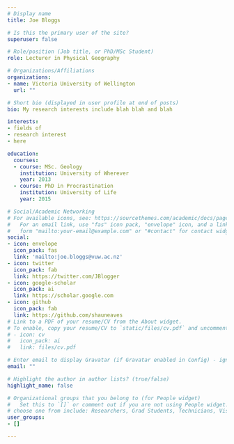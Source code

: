 ```yaml
---
# Display name
title: Joe Bloggs

# Is this the primary user of the site?
superuser: false

# Role/position (Job title, or PhD/MSc Student)
role: Lecturer in Physical Geography

# Organizations/Affiliations
organizations:
- name: Victoria University of Wellington
  url: ""

# Short bio (displayed in user profile at end of posts)
bio: My research interests include blah blah and blah

interests:
- fields of
- research interest
- here

education:
  courses:
  - course: MSc. Geology
    institution: University of Wherever
    year: 2013
  - course: PhD in Procrastination
    institution: University of Life
    year: 2015

# Social/Academic Networking
# For available icons, see: https://sourcethemes.com/academic/docs/page-builder/#icons
#   For an email link, use "fas" icon pack, "envelope" icon, and a link in the
#   form "mailto:your-email@example.com" or "#contact" for contact widget.
social:
- icon: envelope
  icon_pack: fas
  link: 'mailto:joe.bloggs@vuw.ac.nz'
- icon: twitter
  icon_pack: fab
  link: https://twitter.com/JBlogger
- icon: google-scholar
  icon_pack: ai
  link: https://scholar.google.com
- icon: github
  icon_pack: fab
  link: https://github.com/shauneaves
# Link to a PDF of your resume/CV from the About widget.
# To enable, copy your resume/CV to `static/files/cv.pdf` and uncomment the lines below.
# - icon: cv
#   icon_pack: ai
#   link: files/cv.pdf

# Enter email to display Gravatar (if Gravatar enabled in Config) - ignore this?
email: ""

# Highlight the author in author lists? (true/false)
highlight_name: false

# Organizational groups that you belong to (for People widget)
#   Set this to `[]` or comment out if you are not using People widget.
# choose one from include: Researchers, Grad Students, Technicians, Visitors, Alumni
user_groups:
- []

---
```

